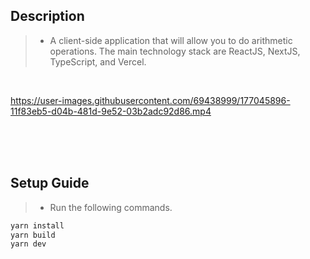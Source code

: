 ## Description
> - A client-side application that will allow you to do arithmetic operations. The main
    technology stack are ReactJS, NextJS, TypeScript, and Vercel.

<br />

https://user-images.githubusercontent.com/69438999/177045896-11f83eb5-d04b-481d-9e52-03b2adc92d86.mp4



<br />
<br />
<br />

## Setup Guide
> - Run the following commands.
```bash
yarn install
yarn build
yarn dev
```
